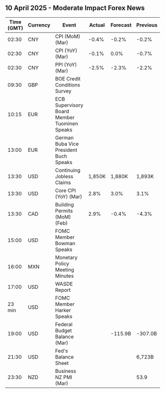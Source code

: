 ## 10 April 2025 - Moderate Impact Forex News

| Time (GMT) | Currency | Event | Actual | Forecast | Previous |
|------|----------|-------|--------|----------|----------|
| 02:30 | CNY | CPI (MoM) (Mar) | -0.4% | -0.2% | -0.2% |
| 02:30 | CNY | CPI (YoY) (Mar) | -0.1% | 0.0% | -0.7% |
| 02:30 | CNY | PPI (YoY) (Mar) | -2.5% | -2.3% | -2.2% |
| 09:30 | GBP | BOE Credit Conditions Survey |  |  |  |
| 10:15 | EUR | ECB Supervisory Board Member Tuominen Speaks |  |  |  |
| 13:00 | EUR | German Buba Vice President Buch Speaks |  |  |  |
| 13:30 | USD | Continuing Jobless Claims | 1,850K | 1,880K | 1,893K |
| 13:30 | USD | Core CPI (YoY) (Mar) | 2.8% | 3.0% | 3.1% |
| 13:30 | CAD | Building Permits (MoM) (Feb) | 2.9% | -0.4% | -4.3% |
| 15:00 | USD | FOMC Member Bowman Speaks |  |  |  |
| 16:00 | MXN | Monetary Policy Meeting Minutes |  |  |  |
| 17:00 | USD | WASDE Report |  |  |  |
| 23 min | USD | FOMC Member Harker Speaks |  |  |  |
| 19:00 | USD | Federal Budget Balance (Mar) |  | -115.9B | -307.0B |
| 21:30 | USD | Fed's Balance Sheet |  |  | 6,723B |
| 23:30 | NZD | Business NZ PMI (Mar) |  |  | 53.9 |
